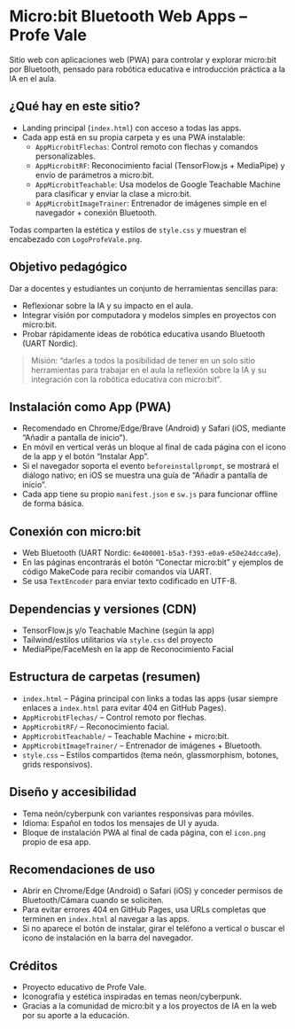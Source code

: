 # Micro:bit Bluetooth Web Apps – Profe Vale

Sitio web con aplicaciones web (PWA) para controlar y explorar micro:bit por Bluetooth, pensado para robótica educativa e introducción práctica a la IA en el aula.

## ¿Qué hay en este sitio?

- Landing principal (`index.html`) con acceso a todas las apps.
- Cada app está en su propia carpeta y es una PWA instalable:
  - `AppMicrobitFlechas`: Control remoto con flechas y comandos personalizables.
  - `AppMicrobitRF`: Reconocimiento facial (TensorFlow.js + MediaPipe) y envío de parámetros a micro:bit.
  - `AppMicrobitTeachable`: Usa modelos de Google Teachable Machine para clasificar y enviar la clase a micro:bit.
  - `AppMicrobitImageTrainer`: Entrenador de imágenes simple en el navegador + conexión Bluetooth.

Todas comparten la estética y estilos de `style.css` y muestran el encabezado con `LogoProfeVale.png`.

## Objetivo pedagógico

Dar a docentes y estudiantes un conjunto de herramientas sencillas para:
- Reflexionar sobre la IA y su impacto en el aula.
- Integrar visión por computadora y modelos simples en proyectos con micro:bit.
- Probar rápidamente ideas de robótica educativa usando Bluetooth (UART Nordic).

> Misión: “darles a todos la posibilidad de tener en un solo sitio herramientas para trabajar en el aula la reflexión sobre la IA y su integración con la robótica educativa con micro:bit”.

## Instalación como App (PWA)

- Recomendado en Chrome/Edge/Brave (Android) y Safari (iOS, mediante “Añadir a pantalla de inicio”).
- En móvil en vertical verás un bloque al final de cada página con el icono de la app y el botón “Instalar App”.
- Si el navegador soporta el evento `beforeinstallprompt`, se mostrará el diálogo nativo; en iOS se muestra una guía de “Añadir a pantalla de inicio”.
- Cada app tiene su propio `manifest.json` e `sw.js` para funcionar offline de forma básica.

## Conexión con micro:bit

- Web Bluetooth (UART Nordic: `6e400001-b5a3-f393-e0a9-e50e24dcca9e`).
- En las páginas encontrarás el botón “Conectar micro:bit” y ejemplos de código MakeCode para recibir comandos vía UART.
- Se usa `TextEncoder` para enviar texto codificado en UTF-8.

## Dependencias y versiones (CDN)

- TensorFlow.js y/o Teachable Machine (según la app)
- Tailwind/estilos utilitarios vía `style.css` del proyecto
- MediaPipe/FaceMesh en la app de Reconocimiento Facial

## Estructura de carpetas (resumen)

- `index.html` – Página principal con links a todas las apps (usar siempre enlaces a `index.html` para evitar 404 en GitHub Pages).
- `AppMicrobitFlechas/` – Control remoto por flechas.
- `AppMicrobitRF/` – Reconocimiento facial.
- `AppMicrobitTeachable/` – Teachable Machine + micro:bit.
- `AppMicrobitImageTrainer/` – Entrenador de imágenes + Bluetooth.
- `style.css` – Estilos compartidos (tema neón, glassmorphism, botones, grids responsivos).

## Diseño y accesibilidad

- Tema neón/cyberpunk con variantes responsivas para móviles.
- Idioma: Español en todos los mensajes de UI y ayuda.
- Bloque de instalación PWA al final de cada página, con el `icon.png` propio de esa app.

## Recomendaciones de uso

- Abrir en Chrome/Edge (Android) o Safari (iOS) y conceder permisos de Bluetooth/Cámara cuando se soliciten.
- Para evitar errores 404 en GitHub Pages, usa URLs completas que terminen en `index.html` al navegar a las apps.
- Si no aparece el botón de instalar, girar el teléfono a vertical o buscar el ícono de instalación en la barra del navegador.

## Créditos

- Proyecto educativo de Profe Vale.
- Iconografía y estética inspiradas en temas neon/cyberpunk.
- Gracias a la comunidad de micro:bit y a los proyectos de IA en la web por su aporte a la educación.